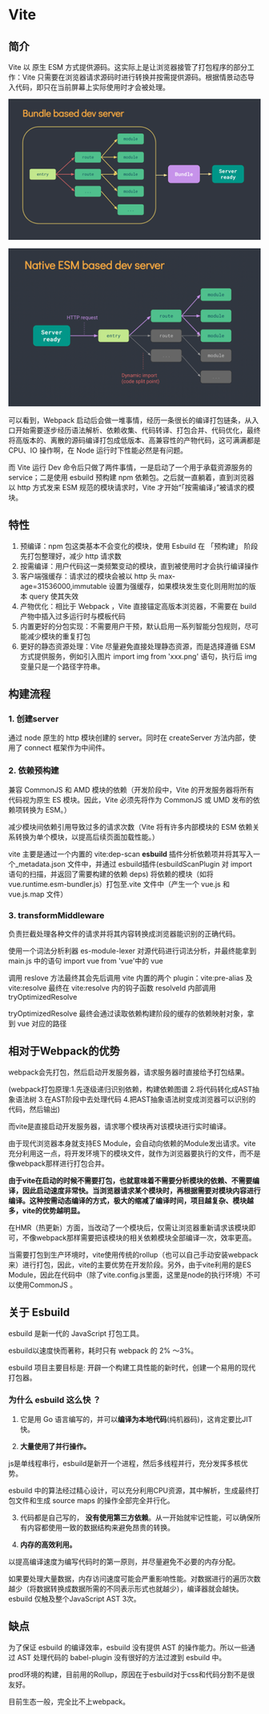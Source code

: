# Vite

## 简介
Vite 以 原生 ESM 方式提供源码。这实际上是让浏览器接管了打包程序的部分工作：Vite 只需要在浏览器请求源码时进行转换并按需提供源码。根据情景动态导入代码，即只在当前屏幕上实际使用时才会被处理。

![bundle](../.vuepress/public/images/vite-normal.png)

![esm](../.vuepress/public/images/vite-esm.png)

可以看到，Webpack 启动后会做一堆事情，经历一条很长的编译打包链条，从入口开始需要逐步经历语法解析、依赖收集、代码转译、打包合并、代码优化，最终将高版本的、离散的源码编译打包成低版本、高兼容性的产物代码，这可满满都是 CPU、IO 操作啊，在 Node 运行时下性能必然是有问题。

而 Vite 运行 Dev 命令后只做了两件事情，一是启动了一个用于承载资源服务的 service；二是使用 esbuild 预构建 npm 依赖包。之后就一直躺着，直到浏览器以 http 方式发来 ESM 规范的模块请求时，Vite 才开始“「按需编译」”被请求的模块。

## 特性
1. 预编译：npm 包这类基本不会变化的模块，使用 Esbuild 在 「预构建」 阶段先打包整理好，减少 http 请求数
2. 按需编译：用户代码这一类频繁变动的模块，直到被使用时才会执行编译操作
3. 客户端强缓存：请求过的模块会被以 http 头 max-age=31536000,immutable 设置为强缓存，如果模块发生变化则用附加的版本 query 使其失效
4. 产物优化：相比于 Webpack ，Vite 直接锚定高版本浏览器，不需要在 build 产物中插入过多运行时与模板代码
5. 内置更好的分包实现：不需要用户干预，默认启用一系列智能分包规则，尽可能减少模块的重复打包
6. 更好的静态资源处理：Vite 尽量避免直接处理静态资源，而是选择遵循 ESM 方式提供服务，例如引入图片 import img from 'xxx.png' 语句，执行后 img 变量只是一个路径字符串。

## 构建流程
### 1. 创建server

通过 node 原生的 http 模块创建的 server。同时在 createServer 方法内部，使用了 connect 框架作为中间件。

### 2. 依赖预构建

兼容 CommonJS 和 AMD 模块的依赖（开发阶段中，Vite 的开发服务器将所有代码视为原生 ES 模块。因此，Vite 必须先将作为 CommonJS 或 UMD 发布的依赖项转换为 ESM。）

减少模块间依赖引用导致过多的请求次数（Vite 将有许多内部模块的 ESM 依赖关系转换为单个模块，以提高后续页面加载性能。）

vite 主要是通过一个内置的 vite:dep-scan **esbuild** 插件分析依赖项并将其写入一个_metadata.json 文件中，并通过 esbuild插件(esbuildScanPlugin 对 import 语句的扫描，并返回了需要构建的依赖 deps) 将依赖的模块（如将 vue.runtime.esm-bundler.js）打包至.vite 文件中（产生一个 vue.js 和 vue.js.map 文件）

### 3. transformMiddleware

负责拦截处理各种文件的请求并将其内容转换成浏览器能识别的正确代码。

使用一个词法分析利器 es-module-lexer 对源代码进行词法分析，并最终能拿到 main.js 中的语句 import vue from 'vue'中的 vue

调用 reslove 方法最终其会先后调用 vite 内置的两个 plugin：vite:pre-alias 及 vite:resolve
最终在 vite:resolve 内的钩子函数 resolveId 内部调用 tryOptimizedResolve

tryOptimizedResolve 最终会通过读取依赖构建阶段的缓存的依赖映射对象，拿到 vue 对应的路径

## 相对于Webpack的优势
webpack会先打包，然后启动开发服务器，请求服务器时直接给予打包结果。

(webpack打包原理:1.先逐级递归识别依赖，构建依赖图谱 2.将代码转化成AST抽象语法树 3.在AST阶段中去处理代码 4.把AST抽象语法树变成浏览器可以识别的代码，然后输出)

而vite是直接启动开发服务器，请求哪个模块再对该模块进行实时编译。

由于现代浏览器本身就支持ES Module，会自动向依赖的Module发出请求。vite充分利用这一点，将开发环境下的模块文件，就作为浏览器要执行的文件，而不是像webpack那样进行打包合并。

**由于vite在启动的时候不需要打包，也就意味着不需要分析模块的依赖、不需要编译，因此启动速度非常快。当浏览器请求某个模块时，再根据需要对模块内容进行编译。这种按需动态编译的方式，极大的缩减了编译时间，项目越复杂、模块越多，vite的优势越明显。**

在HMR（热更新）方面，当改动了一个模块后，仅需让浏览器重新请求该模块即可，不像webpack那样需要把该模块的相关依赖模块全部编译一次，效率更高。

当需要打包到生产环境时，vite使用传统的rollup（也可以自己手动安装webpack来）进行打包，因此，vite的主要优势在开发阶段。另外，由于vite利用的是ES Module，因此在代码中（除了vite.config.js里面，这里是node的执行环境）不可以使用CommonJS 。

## 关于 Esbuild
esbuild 是新一代的 JavaScript 打包工具。

esbuild以速度快而著称，耗时只有 webpack 的 2% ～3%。

esbuild 项目主要目标是: 开辟一个构建工具性能的新时代，创建一个易用的现代打包器。

### 为什么 esbuild 这么快 ？
1. 它是用 Go 语言编写的，并可以**编译为本地代码**(纯机器码)，这肯定要比JIT快。

2. **大量使用了并行操作。**

js是单线程串行，esbuild是新开一个进程，然后多线程并行，充分发挥多核优势。

esbuild 中的算法经过精心设计，可以充分利用CPU资源，其中解析，生成最终打包文件和生成 source maps 的操作全部完全并行化。

3. 代码都是自己写的， **没有使用第三方依赖**。从一开始就牢记性能，可以确保所有内容都使用一致的数据结构来避免昂贵的转换。

4. **内存的高效利用。**

以提高编译速度为编写代码时的第一原则，并尽量避免不必要的内存分配。

如果要处理大量数据，内存访问速度可能会严重影响性能。对数据进行的遍历次数越少（将数据转换成数据所需的不同表示形式也就越少），编译器就会越快。esbuild 仅触及整个JavaScript AST 3次。

## 缺点
为了保证 esbuild 的编译效率，esbuild 没有提供 AST 的操作能力。所以一些通过 AST 处理代码的 babel-plugin 没有很好的方法过渡到 esbuild 中。

prod环境的构建，目前用的Rollup，原因在于esbuild对于css和代码分割不是很友好。

目前生态一般，完全比不上webpack。